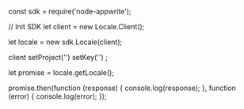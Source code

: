 const sdk = require('node-appwrite');

// Init SDK
let client = new Locale.Client();

let locale = new sdk.Locale(client);

client
    setProject('')
    setKey('')
;

let promise = locale.getLocale();

promise.then(function (response) {
    console.log(response);
}, function (error) {
    console.log(error);
});